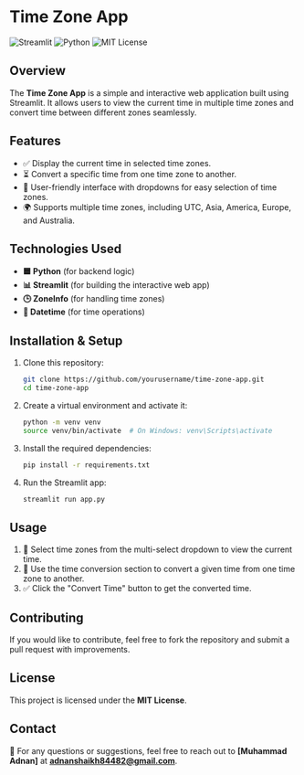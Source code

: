 # Time Zone App

![Streamlit](https://img.shields.io/badge/Streamlit-FF4B4B?style=for-the-badge&logo=streamlit&logoColor=white) ![Python](https://img.shields.io/badge/Python-3776AB?style=for-the-badge&logo=python&logoColor=white) ![MIT License](https://img.shields.io/badge/License-MIT-green?style=for-the-badge)

## Overview
The **Time Zone App** is a simple and interactive web application built using Streamlit. It allows users to view the current time in multiple time zones and convert time between different zones seamlessly.

## Features
- ✅ Display the current time in selected time zones.
- ⏳ Convert a specific time from one time zone to another.
- 🎨 User-friendly interface with dropdowns for easy selection of time zones.
- 🌍 Supports multiple time zones, including UTC, Asia, America, Europe, and Australia.

## Technologies Used
- **🟦 Python** (for backend logic)
- **📊 Streamlit** (for building the interactive web app)
- **🕒 ZoneInfo** (for handling time zones)
- **📅 Datetime** (for time operations)

## Installation & Setup
1. Clone this repository:
   ```sh
   git clone https://github.com/yourusername/time-zone-app.git
   cd time-zone-app
   ```
2. Create a virtual environment and activate it:
   ```sh
   python -m venv venv
   source venv/bin/activate  # On Windows: venv\Scripts\activate
   ```
3. Install the required dependencies:
   ```sh
   pip install -r requirements.txt
   ```
4. Run the Streamlit app:
   ```sh
   streamlit run app.py
   ```

## Usage
1. 🎯 Select time zones from the multi-select dropdown to view the current time.
2. 🔄 Use the time conversion section to convert a given time from one time zone to another.
3. ✅ Click the "Convert Time" button to get the converted time.

## Contributing
If you would like to contribute, feel free to fork the repository and submit a pull request with improvements.

## License
This project is licensed under the **MIT License**.

## Contact
📩 For any questions or suggestions, feel free to reach out to **[Muhammad Adnan]** at **adnanshaikh84482@gmail.com**.

